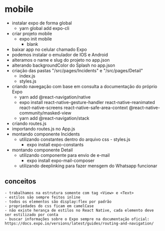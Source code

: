 # mobile

- instalar expo de forma global
    - yarn global add expo-cli
- criar projeto mobile
    - expo init mobile
        - blank
- baixar app no celular chamado Expo
- podemos instalar o emulador de IOS e Android
- alteramos o name e slug do projeto no app.json
- alterando backgroundColor do Splash no app.json
- criação das pastas "/src/pages/Incidents" e "/src/pages/Detail"
    - index.js
    - styles.js
- criando navegação com base em consulta a documentação do próprio Expo
    - yarn add @react-navigation/native
    - expo install react-native-gesture-handler react-native-reanimated react-native-screens react-native-safe-area-context @react-native-community/masked-view
    - yarn add @react-navigation/stack
- criando routes.js
- importando routes.js no App.js
- montando componente Incidents
    - utilizando constantes dentro do arquivo css - styles.js
        - expo install expo-constants
- montando componente Detail
    - utilizando componente para envio de e-mail
        - expo install expo-mail-composer
    - utilizando deeplinking para fazer mensgem do Whatsapp funcionar


## conceitos
    - trabalhamos na estrutura somente com tag <View> e <Text>
    - estilos são sempre feitos inline
    - todos os elementos são display:flex por padrão
    - propriedades do css ficam em camelCase
    - não existe herança de estilos no React Native, cada elemento deve ser estilizado por conta
    - buscar informações sobre o Expo sempre na documentação oficial: https://docs.expo.io/versions/latest/guides/routing-and-navigation/